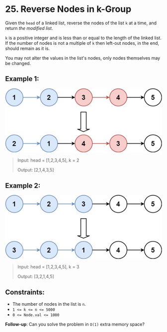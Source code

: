 # 25. Reverse Nodes in k-Group

Given the `head` of a linked list, reverse the nodes of the list `k` at a time, and return *the modified list*.

`k` is a positive integer and is less than or equal to the length of the linked list. If the number of nodes is not a multiple of `k` then left-out nodes, in the end, should remain as it is.

You may not alter the values in the list's nodes, only nodes themselves may be changed.


## Example 1:

![ex1](image.png)

> Input: head = [1,2,3,4,5], k = 2
>
> Output: [2,1,4,3,5]
>
## Example 2:

![ex2](image-1.png)

> Input: head = [1,2,3,4,5], k = 3
>
> Output: [3,2,1,4,5]

## Constraints:

- The number of nodes in the list is `n`.
- `1 <= k <= n <= 5000`
- `0 <= Node.val <= 1000`
 

**Follow-up**: Can you solve the problem in `O(1)` extra memory space?